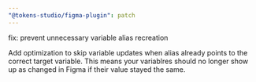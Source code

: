 ```yaml
---
"@tokens-studio/figma-plugin": patch
---
```


fix: prevent unnecessary variable alias recreation

Add optimization to skip variable updates when alias already points to the correct target variable. This means your variablres should no longer show up as changed in Figma if their value stayed the same.
